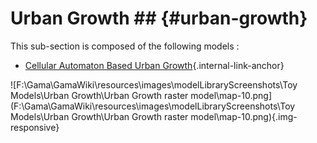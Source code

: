 # Urban Growth ## {#urban-growth}

This sub-section is composed of the following models :

* [Cellular Automaton Based Urban Growth](references#UrbanGrowthrastermodel){.internal-link-anchor}

![F:\Gama\GamaWiki\resources\images\modelLibraryScreenshots\Toy Models\Urban Growth\Urban Growth raster model\map-10.png](F:\Gama\GamaWiki\resources\images\modelLibraryScreenshots\Toy Models\Urban Growth\Urban Growth raster model\map-10.png){.img-responsive}